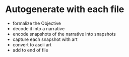 # Autogenerate with each file

- formalize the Objective
- decode it into a narrative
- encode snapshots of the narrative into snapshots
- capture each snapshot with art
- convert to ascii art
- add to end of file